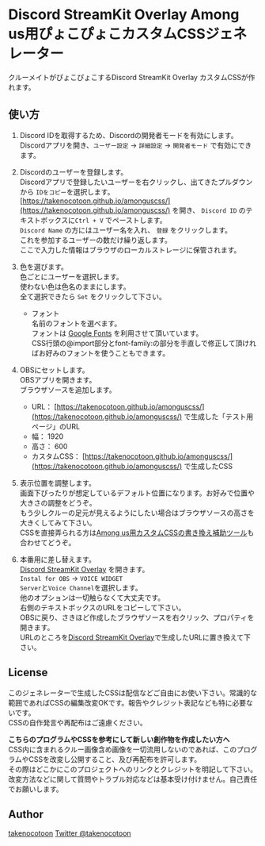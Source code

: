 Discord StreamKit Overlay Among us用ぴょこぴょこカスタムCSSジェネレーター
====

クルーメイトがぴょこぴょこするDiscord StreamKit Overlay カスタムCSSが作れます。

## 使い方

1. Discord IDを取得するため、Discordの開発者モードを有効にします。  
Discordアプリを開き、`ユーザー設定` → `詳細設定` → `開発者モード` で有効にできます。

1. Discordのユーザーを登録します。  
Discordアプリで登録したいユーザーを右クリックし、出てきたプルダウンから `IDをコピー`を選択します。  
[https://takenocotoon.github.io/amonguscss/](https://takenocotoon.github.io/amonguscss/) を開き、 `Discord ID` のテキストボックスに`Ctrl + V` でペーストします。  
`Discord Name` の方にはユーザー名を入れ、 `登録` をクリックします。  
これを参加するユーザーの数だけ繰り返します。  
ここで入力した情報はブラウザのローカルストレージに保管されます。  

1. 色を選びます。  
色ごとにユーザーを選択します。  
使わない色は色名のままにします。    
全て選択できたら `Set` をクリックして下さい。  
    - フォント  
名前のフォントを選べます。  
フォントは [Google Fonts](https://googlefonts.github.io/japanese/) を利用させて頂いています。  
CSS行頭の@import部分とfont-family:の部分を手直しで修正して頂ければお好みのフォントを使うこともできます。  

1. OBSにセットします。  
OBSアプリを開きます。  
ブラウザソースを追加します。  
    - URL： [https://takenocotoon.github.io/amonguscss/](https://takenocotoon.github.io/amonguscss/) で生成した「テスト用ページ」のURL
    - 幅： 1920
    - 高さ： 600
    - カスタムCSS： [https://takenocotoon.github.io/amonguscss/](https://takenocotoon.github.io/amonguscss/) で生成したCSS  

1. 表示位置を調整します。  
画面下ぴったりが想定しているデフォルト位置になります。お好みで位置や大きさの調整をどうぞ。  
もう少しクルーの足元が見えるようにしたい場合はブラウザソースの高さを大きくしてみて下さい。  
CSSを直接弄られる方は[Among us用カスタムCSSの書き換え補助ツール](https://takenocotoon.github.io/amonguscss/mycustom.html)も合わせてどうぞ。  

1. 本番用に差し替えます。  
[Discord StreamKit Overlay](https://streamkit.discordapp.com/overlay) を開きます。  
`Instal for OBS` → `VOICE WIDGET`  
`Server`と`Voice Channel`を選択します。  
他のオプションは一切触らなくて大丈夫です。  
右側のテキストボックスのURLをコピーして下さい。  
OBSに戻り、さきほど作成したブラウザソースを右クリック、プロパティを開きます。  
URLのところを[Discord StreamKit Overlay](https://streamkit.discordapp.com/overlay)で生成したURLに置き換えて下さい。  


## License

このジェネレーターで生成したCSSは配信などご自由にお使い下さい。常識的な範囲であればCSSの編集改変OKです。報告やクレジット表記なども特に必要ないです。  
CSSの自作発言や再配布はご遠慮ください。  

**こちらのプログラムやCSSを参考にして新しい創作物を作成したい方へ**  
CSS内に含まれるクルー画像含め画像を一切流用しないのであれば、このプログラムやCSSを改変し公開すること、及び再配布を許可します。  
その際はどこかにこのプロジェクトへのリンクとクレジットを明記して下さい。  
改変方法などに関して質問やトラブル対応などは基本受け付けません。自己責任でお願いします。

## Author

[takenocotoon](https://github.com/takenocotoon)
[Twitter @takenocotoon](https://twitter.com/takenocotoon)